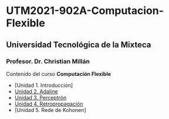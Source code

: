 # UTM2021-902A-Computacion-Flexible

## Universidad Tecnológica de la Mixteca

### Profesor. Dr. Christian Millán

Contenido del curso **Computación Flexible**

- [Unidad 1. Introducción]
- [Unidad 2. Adaline](https://github.com/christiane-millan/UTM2021-902A-Computacion-Flexible/tree/main/Adaline)
- [Unidad 3. Perceptrón](https://github.com/christiane-millan/UTM2021-902A-Computacion-Flexible/tree/main/Perceptron)
- [Unidad 4. Retropropagación](https://github.com/christiane-millan/UTM2021-902A-Computacion-Flexible/tree/main/MLPerceptron)
- [Unidad 5. Rede de Kohonen]

